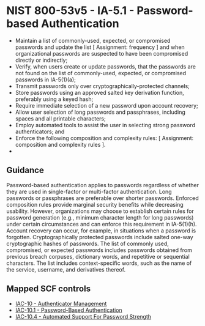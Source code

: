 # NIST 800-53v5 - IA-5.1 - Password-based Authentication
- Maintain a list of commonly-used, expected, or compromised passwords and update the list \[ Assignment: frequency \] and when organizational passwords are suspected to have been compromised directly or indirectly;
- Verify, when users create or update passwords, that the passwords are not found on the list of commonly-used, expected, or compromised passwords in IA-5(1)(a);
- Transmit passwords only over cryptographically-protected channels;
- Store passwords using an approved salted key derivation function, preferably using a keyed hash;
- Require immediate selection of a new password upon account recovery;
- Allow user selection of long passwords and passphrases, including spaces and all printable characters;
- Employ automated tools to assist the user in selecting strong password authenticators; and
- Enforce the following composition and complexity rules: \[ Assignment: composition and complexity rules \].
-
## Guidance
Password-based authentication applies to passwords regardless of whether they are used in single-factor or multi-factor authentication. Long passwords or passphrases are preferable over shorter passwords. Enforced composition rules provide marginal security benefits while decreasing usability. However, organizations may choose to establish certain rules for password generation (e.g., minimum character length for long passwords) under certain circumstances and can enforce this requirement in IA-5(1)(h). Account recovery can occur, for example, in situations when a password is forgotten. Cryptographically protected passwords include salted one-way cryptographic hashes of passwords. The list of commonly used, compromised, or expected passwords includes passwords obtained from previous breach corpuses, dictionary words, and repetitive or sequential characters. The list includes context-specific words, such as the name of the service, username, and derivatives thereof.
## Mapped SCF controls
- [IAC-10 - Authenticator Management](../scf/iac-10-authenticatormanagement.md)
- [IAC-10.1 - Password-Based Authentication](../scf/iac-101-password-basedauthentication.md)
- [IAC-10.4 - Automated Support For Password Strength](../scf/iac-104-automatedsupportforpasswordstrength.md)